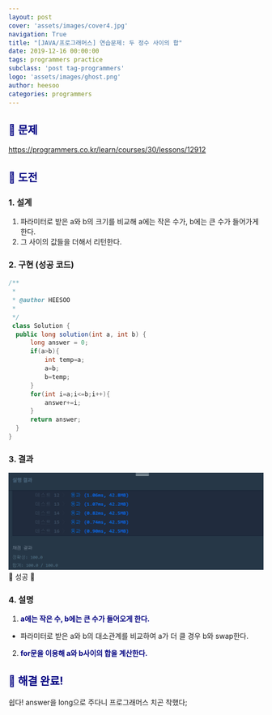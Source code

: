 ```yaml
---
layout: post
cover: 'assets/images/cover4.jpg'
navigation: True
title: "[JAVA/프로그래머스] 연습문제: 두 정수 사이의 합"
date: 2019-12-16 00:00:00
tags: programmers practice
subclass: 'post tag-programmers'
logo: 'assets/images/ghost.png'
author: heesoo
categories: programmers
---
```

## <span style="color:navy">👀 문제</span>
<https://programmers.co.kr/learn/courses/30/lessons/12912>

## <span style="color:navy">👊 도전</span>

### 1. 설계
1. 파라미터로 받은 a와 b의 크기를 비교해 a에는 작은 수가, b에는 큰 수가 들어가게 한다.
2. 그 사이의 값들을 더해서 리턴한다.

### 2. 구현 (성공 코드)
```java
/**
 *
 * @author HEESOO
 *
 */
 class Solution {
  public long solution(int a, int b) {
      long answer = 0;
      if(a>b){
          int temp=a;
          a=b;
          b=temp;
      }
      for(int i=a;i<=b;i++){
          answer+=i;
      }
      return answer;
  }
}
 ```

### 3. 결과
![실행결과](./assets/images/191216_6.PNG)
🤟 성공 🤟

### 4. 설명
1. **<span style="color:navy">a에는 작은 수, b에는 큰 수가 들어오게 한다.</span>**
- 파라미터로 받은 a와 b의 대소관계를 비교하여 a가 더 클 경우 b와 swap한다.
2. **<span style="color:navy">for문을 이용해 a와 b사이의 합을 계산한다.</span>**

## <span style="color:navy">👏 해결 완료!</span>
쉽다! answer을 long으로 주다니 프로그래머스 치곤 착했다;
